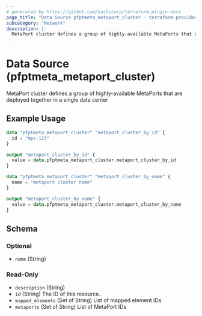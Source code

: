 ```yaml
---
# generated by https://github.com/hashicorp/terraform-plugin-docs
page_title: "Data Source pfptmeta_metaport_cluster - terraform-provider-pfptmeta"
subcategory: "Network"
description: |-
  MetaPort cluster defines a group of highly-available MetaPorts that are deployed together in a single data center
---
```


# Data Source (pfptmeta_metaport_cluster)

MetaPort cluster defines a group of highly-available MetaPorts that are deployed together in a single data center

## Example Usage

```terraform
data "pfptmeta_metaport_cluster" "metaport_cluster_by_id" {
  id = "mpc-123"
}

output "metaport_cluster_by_id" {
  value = data.pfptmeta_metaport_cluster.metaport_cluster_by_id
}

data "pfptmeta_metaport_cluster" "metaport_cluster_by_name" {
  name = "metaport cluster name"
}

output "metaport_cluster_by_name" {
  value = data.pfptmeta_metaport_cluster.metaport_cluster_by_name
}
```

<!-- schema generated by tfplugindocs -->
## Schema

### Optional

- `name` (String)

### Read-Only

- `description` (String)
- `id` (String) The ID of this resource.
- `mapped_elements` (Set of String) List of mapped element IDs
- `metaports` (Set of String) List of MetaPort IDs
